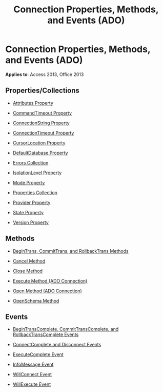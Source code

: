 ﻿---
title: Connection Properties, Methods, and Events (ADO)
TOCTitle: Properties, Methods, and Events
ms:assetid: e78329a4-0b90-9ae5-f3d7-e56815a396fd
ms:mtpsurl: https://msdn.microsoft.com/library/JJ250174(v=office.15)
ms:contentKeyID: 48548407
ms.date: 09/18/2015
mtps_version: v=office.15
---

# Connection Properties, Methods, and Events (ADO)

**Applies to**: Access 2013, Office 2013

## Properties/Collections

- [Attributes Property](attributes-property-ado.md)

- [CommandTimeout Property](commandtimeout-property-ado.md)

- [ConnectionString Property](connectionstring-property-ado.md)

- [ConnectionTimeout Property](connectiontimeout-property-ado.md)

- [CursorLocation Property](cursorlocation-property-ado.md)

- [DefaultDatabase Property](defaultdatabase-property-ado.md)

- [Errors Collection](errors-collection-ado.md)

- [IsolationLevel Property](isolationlevel-property-ado.md)

- [Mode Property](mode-property-ado.md)

- [Properties Collection](properties-collection-ado.md)

- [Provider Property](provider-property-ado.md)

- [State Property](state-property-ado.md)

- [Version Property](version-property-ado.md)

## Methods

- [BeginTrans, CommitTrans, and RollbackTrans Methods](begintrans-committrans-and-rollbacktrans-methods-ado.md)

- [Cancel Method](cancel-method-ado.md)

- [Close Method](close-method-ado.md)

- [Execute Method (ADO Connection)](https://msdn.microsoft.com/library/jj249832\(v=office.15\))

- [Open Method (ADO Connection)](open-method-ado-connection.md)

- [OpenSchema Method](openschema-method-ado.md)

## Events

- [BeginTransComplete, CommitTransComplete, and RollbackTransComplete Events](begintranscomplete-committranscomplete-and-rollbacktranscomplete-events-ado.md)

- [ConnectComplete and Disconnect Events](connectcomplete-and-disconnect-events-ado.md)

- [ExecuteComplete Event](executecomplete-event-ado.md)

- [InfoMessage Event](infomessage-event-ado.md)

- [WillConnect Event](willconnect-event-ado.md)

- [WillExecute Event](willexecute-event-ado.md)

